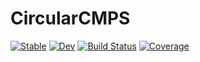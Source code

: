 # CircularCMPS

[![Stable](https://img.shields.io/badge/docs-stable-blue.svg)](https://tangwei94.github.io/CircularCMPS.jl/stable)
[![Dev](https://img.shields.io/badge/docs-dev-blue.svg)](https://tangwei94.github.io/CircularCMPS.jl/dev)
[![Build Status](https://travis-ci.com/tangwei94/CircularCMPS.jl.svg?branch=master)](https://travis-ci.com/tangwei94/CircularCMPS.jl)
[![Coverage](https://codecov.io/gh/tangwei94/CircularCMPS.jl/branch/master/graph/badge.svg)](https://codecov.io/gh/tangwei94/CircularCMPS.jl)

